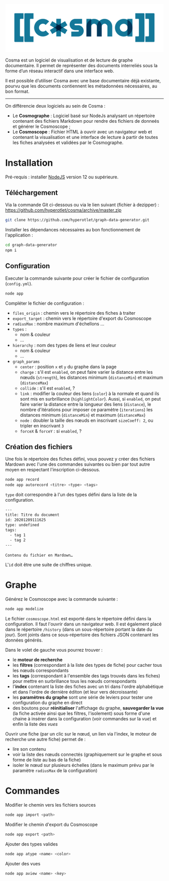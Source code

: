 ![](CosmaLogo.png)

Cosma est un logiciel de visualisation et de lecture de graphe documentaire. Il permet de représenter des documents interreliés sous la forme d’un réseau interactif dans une interface web.

Il est possible d’utiliser Cosma avec une base documentaire déjà existante, pourvu que les documents contiennent les métadonnées nécessaires, au bon format.

---

On différencie deux logiciels au sein de Cosma :

- Le **Cosmographe** : Logiciel basé sur NodeJs analysant un répertoire contenant des fichiers Markdown pour rendre des fichiers de donneés et générer le Cosmoscope ;
- Le **Cosmoscope** : Fichier HTML à ouvrir avec un navigateur web et contenant la visualisation et une interface de lecture à partir de toutes les fiches analysées et validées par le Cosmographe.

# Installation

Pré-requis : installer [NodeJS](https://nodejs.org/fr/) version 12 ou supérieure.
## Téléchargement

Via la commande Git ci-dessous ou via le lien suivant (fichier à dezipper) : https://github.com/hyperotlet/cosma/archive/master.zip

```bash
git clone https://github.com/hyperotlet/graph-data-generator.git
```

Installer les dépendances nécessaires au bon fonctionnement de l'application :

```bash
cd graph-data-generator
npm i
```

## Configuration

Executer la commande suivante pour créer le fichier de configuration (`config.yml`).

```bash
node app
```

Compléter le fichier de configuration :

- `files_origin` : chemin vers le répertoire des fiches à traiter
- `export_target` : chemin vers le répertoire d'export du Cosmoscope
- `radiusMax` : nombre maximum d'échellons …
- `types` :
    - nom & couleur
    - …
- `hierarchy` : nom des types de liens et leur couleur
    - nom & couleur
    - …
- `graph_params`
    - `center` : position `x` et `y` du graphe dans la page
    - `charge` : s'il est `enabled`, on peut faire varier la distance entre les nœuds (`strength`), les distances minimum (`distanceMin`) et maximum (`distanceMax`)
    - `collide` : s'il est `enabled`, ?
    - `link` : modifier la couleur des liens (`color`) à la normale et quand ils sont mis en surbrillance (`highlightColor`). Aussi, si `enabled`, on peut faire varier la distance entre la longueur des liens (`distance`), le nombre d'itérations pour imposer ce paramètre (`iterations`) les distances minimum (`distanceMin`) et maximum (`distanceMax`)
    - `node` : doubler la taille des nœuds en inscrivant `sizeCoeff: 2`, ou tripler en inscrivant `3`
    - `forceX` & `forceY` : si `enabled`, ?

## Création des fichiers

Une fois le répertoire des fiches défini, vous pouvez y créer des fichiers Mardown avec l'une des commandes suivantes ou bien par tout autre moyen en respectant l'inscription ci-dessous.

```bash
node app record
node app autorecord <titre> <type> <tags>
```

`type` doit correspondre à l'un des types défini dans la liste de la configuration.

```
---
title: Titre du document
id: 20201209111625
type: undefined
tags:
  - tag 1
  - tag 2
---

Contenu du fichier en Mardown…
```

L'`id` doit être une suite de chiffres unique. 

# Graphe

Générez le Cosmoscope avec la commande suivante :

```bash
node app modelize
```

Le fichier `cosmoscope.html` est exporté dans le répertoire défini dans la configuration. Il faut l'ouvrir dans un navigateur web. Il est également placé dans le répertoire `/history` (dans un sous-répertoire portant la date du jour). Sont joints dans ce sous-répertoire des fichiers JSON contenant les données générés.

Dans le volet de gauche vous pourrez trouver :

- le **moteur de recherche**
- les **filtres** (correspondant à la liste des types de fiche) pour cacher tous les nœuds correspondants
- les **tags** (correspondant à l'ensemble des tags trouvés dans les fiches) pour mettre en surbrillance tous les nœuds correspondants
- l'**index** contenant la liste des fiches avec un tri dans l'ordre alphabétique et dans l'ordre de dernière éditon (et leur vers décroissante)
- les **paramètres du graphe** sont une série de leviers pour tester une configuration du graphe en direct
- des boutons pour **réinitialiser** l'affichage du graphe, **sauvegarder la vue** (la fiche activée ainsi que les filtres, l'isolement) sous forme d'une chaine à insérer dans la configuration (voir commandes sur la *vue*) et enfin la liste des *vues*

Ouvrir une fiche (par un clic sur le nœud, un lien via l'index, le moteur de recherche une autre fiche) permet de :

- lire son contenu
- voir la liste des nœuds connectés (graphiquement sur le graphe et sous forme de liste au bas de la fiche)
- isoler le nœud sur plusieurs échelles (dans le maximum prévu par le paramètre `radiusMax` de la configuration)

# Commandes

Modifier le chemin vers les fichiers sources

```bash
node app import <path>
```

Modifier le chemin d'export du Cosmoscope

```bash
node app export <path>
```

Ajouter des types valides

```bash
node app atype <name> <color>
```

Ajouter des vues

```bash
node app aview <name> <key>
```